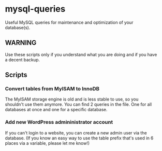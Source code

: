 # mysql-queries
Useful MySQL queries for maintenance and optimization of your database(s).

## WARNING
Use these scripts only if you understand what you are doing and if you have a decent backup.

## Scripts
### Convert tables from MyISAM to InnoDB
The MyISAM storage engine is old and is less stable to use, so you shouldn't use them anymore. You can find 2 queries in the file. One for all databases at once and one for a specific database.

### Add new WordPress admininistrator account
If you can't login to a website, you can create a new admin user via the database.
(If you know an easy way to use the table prefix that's used in 6 places via a variable, please let me know!)
